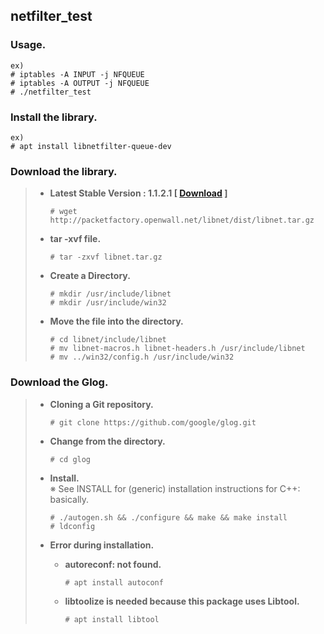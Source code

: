 **netfilter_test**
-------------

### Usage.

```
ex)
# iptables -A INPUT -j NFQUEUE
# iptables -A OUTPUT -j NFQUEUE
# ./netfilter_test
```


### Install the library.

```
ex)
# apt install libnetfilter-queue-dev
```


### Download the library.

> - **Latest Stable Version : 1.1.2.1 [ [Download](http://packetfactory.openwall.net/libnet/dist/libnet.tar.gz) ]**
>
> 		# wget http://packetfactory.openwall.net/libnet/dist/libnet.tar.gz
> - **tar -xvf file.**
>
> 		# tar -zxvf libnet.tar.gz
> - **Create a Directory.**
>
> 		# mkdir /usr/include/libnet
> 		# mkdir /usr/include/win32
> - **Move the file into the directory.**
>
> 		# cd libnet/include/libnet
> 		# mv libnet-macros.h libnet-headers.h /usr/include/libnet
> 		# mv ../win32/config.h /usr/include/win32


### Download the Glog.

> - **Cloning a Git repository.**
>
> 		# git clone https://github.com/google/glog.git
> - **Change from the directory.**
>
> 		# cd glog
> - **Install.**  
> ※ See INSTALL for (generic) installation instructions for C++: basically.
>
> 		# ./autogen.sh && ./configure && make && make install
> 		# ldconfig
> - **Error during installation.**
>   * **autoreconf: not found.**
>
>		  # apt install autoconf
>   * **libtoolize is needed because this package uses Libtool.**
>
>		  # apt install libtool

